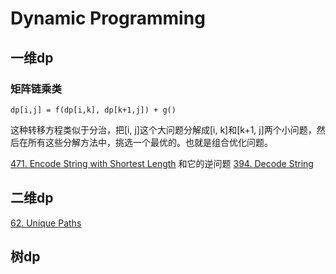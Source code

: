 # Dynamic Programming


## 一维dp

### 矩阵链乘类 

```
dp[i,j] = f(dp[i,k], dp[k+1,j]) + g()
```

这种转移方程类似于分治，把[i, j]这个大问题分解成[i, k]和[k+1, j]两个小问题，然后在所有这些分解方法中，挑选一个最优的。也就是组合优化问题。


[471. Encode String with Shortest Length](https://leetcode.com/problems/encode-string-with-shortest-length/) 和它的逆问题 [394. Decode String](https://leetcode.com/problems/decode-string/)


## 二维dp

[62. Unique Paths](https://leetcode.com/problems/unique-paths/)

## 树dp

